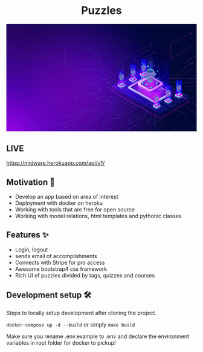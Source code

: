 
<h1 align="center">Puzzles</h1>

<img src="https://github.com/gurupratap-matharu/midware/blob/master/staticfiles/img/hero.jpg" alt="drawing" width="1920"/>

## LIVE

<https://midware.herokuapp.com/api/v1/>

## Motivation 🎯

- Develop an app based on area of interest
- Deployment with docker on heroku
- Working with tools that are free for open source
- Working with model relations, html templates and pythonic classes

## Features ✨

- Login, logout
- sends email of accomplishments
- Connects with Stripe for pro access
- Awesome bootstrap4 css framework
- Rich UI of puzzles divided by tags, quizzes and courses

## Development setup 🛠

Steps to locally setup development after cloning the project.

`docker-compose up -d --build`
or simply
`make build`

Make sure you rename .env.example to .env and declare the environment variables in root folder for docker to pickup!
